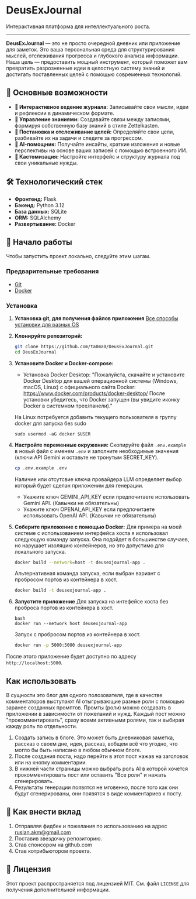 # DeusExJournal

Интерактивная платформа для интеллектуального роста.


---

**DeusExJournal** — это не просто очередной дневник или приложение для заметок. Это ваша персональная среда для структурирования мыслей, отслеживания прогресса и глубокого анализа информации. Наша цель — предоставить мощный инструмент, который поможет вам превратить разрозненные идеи в целостную систему знаний и достигать поставленных целей с помощью современных технологий.

## 🚀 Основные возможности

*   **🧠 Интерактивное ведение журнала:** Записывайте свои мысли, идеи и рефлексии в динамическом формате.
*   **🔗 Управление знаниями:** Создавайте связи между записями, формируя собственную базу знаний в стиле Zettelkasten.
*   **🎯 Постановка и отслеживание целей:** Определяйте свои цели, разбивайте их на задачи и следите за прогрессом.
*   **🤖 AI-помощник:** Получайте инсайты, краткие изложения и новые перспективы на основе ваших записей с помощью встроенного ИИ.
*   **🎨 Кастомизация:** Настройте интерфейс и структуру журнала под свои уникальные нужды.

## 🛠️ Технологический стек

*   **Фронтенд:** Flask
*   **Бэкенд:** Python 3.12
*   **База данных:** SQLite
*   **ORM:** SQLAlchemy
*   **Развертывание:** Docker

## 🏁 Начало работы

Чтобы запустить проект локально, следуйте этим шагам.

### Предварительные требования

*   [Git](https://git-scm.com/book/ru/v2/%D0%92%D0%B2%D0%B5%D0%B4%D0%B5%D0%BD%D0%B8%D0%B5-%D0%A3%D1%81%D1%82%D0%B0%D0%BD%D0%BE%D0%B2%D0%BA%D0%B0-Git)
*   [Docker](https://www.docker.com/)

### Установка

1. **Установка git, для получения файлов приложения**
    [Все способы установки для разных OS](https://git-scm.com/book/ru/v2/%D0%92%D0%B2%D0%B5%D0%B4%D0%B5%D0%BD%D0%B8%D0%B5-%D0%A3%D1%81%D1%82%D0%B0%D0%BD%D0%BE%D0%B2%D0%BA%D0%B0-Git)

2.  **Клонируйте репозиторий:**
    ```bash
    git clone https://github.com/ta0ma0/DeusExJournal.git
    cd DeusExJournal
    ```

3.  **Установите Docker и Docker-compose:**
    - Установка Docker Desktop: 
    "Пожалуйста, скачайте и установите Docker Desktop для вашей операционной системы (Windows, macOS, Linux) с официального сайта Docker: https://www.docker.com/products/docker-desktop/
    После установки убедитесь, что Docker запущен (вы увидите иконку Docker в системном трее/панели)."

    На Linux потребуется добавить текущего пользователя в группу docker для запуска без sudo
    ```
    sudo usermod -aG docker $USER
    ```

4.  **Настройте переменные окружения:**
    Скопируйте файл `.env.example` в новый файл с именем `.env` и заполните необходимые значения (ключи API Gemini и оставьте не тронутым SECRET_KEY).
    ```bash
    cp .env.example .env
    ```
    Наличие или отсутсвие ключа провайдера LLM определяет выбор который будет сделан приложеним для генерации.
    - Укажите ключ GEMINI_API_KEY если предпочитаете использовать Gemini API. (Кавычки не обязательны)
    - Укажите ключ OPENAI_API_KEY если предпочитаете использовать OpenAI API. (Кавычки не обязательны)


5.  **Соберите приложение с помощью Docker:**
    Для примера на моей системе с использованием интерфейса хоста я использовал следующую команду запуска. Она подойдет в большинстве случаев,
    но нарушает изоляцию контейнеров, но это допустимо для локального запуска.
    ```bash
    docker build --network=host -t deusexjournal-app .
    ```
    Альтернативная команда запуска, если выбран вариант с пробросом портов из контейнера в хост.
    ```bash
    docker build -t deusexjournal-app .
    ```

6. **Запустите приложение**
    Для запуска на интефейсе хоста без проброса портов из контейнера в хост.
    ```
    bash
    docker run --network host deusexjournal-app
    ```
    Запуск с пробросом портов из контейнера в хост.
    ```bash
    docker run -p 5000:5000 deusexjournal-app
    ```


После этого приложение будет доступно по адресу `http://localhost:5000`.

## Как использовать

В сущности это блог для одного полозователя, где в качестве комментаторов выступают AI отыгрывающие разные роли с помощью заранее созданных
промптов. Промты (роли) можно создавать в приложении в зависимости от пожеланий и нужд. Каждый пост можно "прокомментировать", сразу всеми активными ролями, так и выбирая кажду роль по отдельности.

1. Создать запись в блоге. Это может быть дневниковая заметка, рассказ о своем дне, идея, рассказ, вобщем всё что угодно, что могло
бы быть написано в любом обычном блоге.
2. После создания поста, надо перейти в этот пост нажав на заголовок или на кнопку комментарии.
3. В нижней части страницы можно выбрать роль AI в которой хочется прокомментировать пост или оставить "Все роли" и нажать сгенерировать.
4. Результаты генерации появятся не мговенно, после того как они будут сгенерированы, они появятся в виде комментариев к посту.

## 🤝 Как внести вклад

1. Отправляя фидбек и пожелания по использованию на адрес ruslan.akm@gmail.com
2. Поставив звездочку репозиторию.
3. Став спонсором на github.com
4. Став котрибьютором проекта.

## 📄 Лицензия

Этот проект распространяется под лицензией MIT. См. файл `LICENSE` для получения дополнительной информации.
